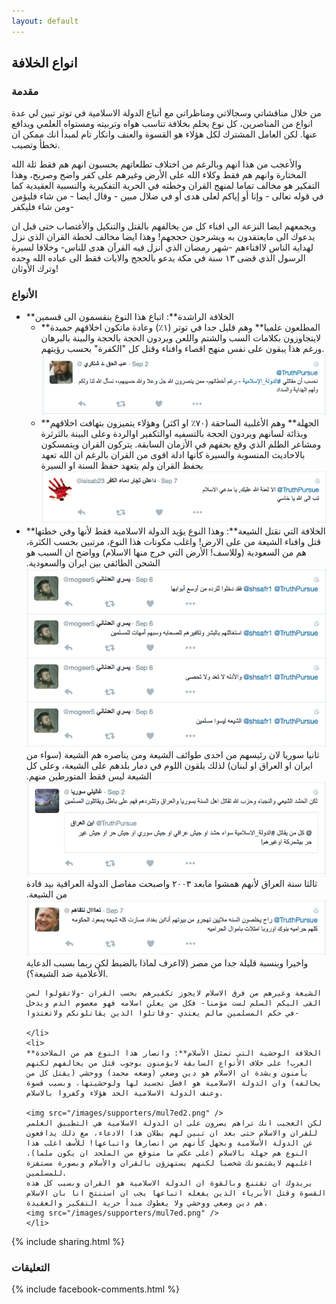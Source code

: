 ```yaml
---
layout: default
---
```


## انواع الخلافة


### مقدمة
من خلال مناقشاتي وسجالاتي ومناظراتي مع أتباع الدولة الاسلامية في توتر تبين لي عدة انواع من المناصرين، كل نوع يحلم بخلافة تناسب هواه وتربيته ومستواه العلمي ويدافع عنها. لكن العامل المشترك لكل هؤلاء هو القسوة والعنف وانكار تام لمبدأ انك ممكن ان تخطأ وتصيب.

والأعجب من هذا انهم وبالرغم من اختلاف تطلعاتهم يحسبون انهم هم فقط ثلة الله المختارة وانهم هم فقط وكلاء الله على الأرض وغيرهم على كفر واضح وصريح، وهذا التفكير هو مخالف تماما لمنهج القران وخطته في الحرية التفكيرية والنسبية العقيدية كما في قوله تعالى - وإنا أو إياكم لعلى هدى أو في ضلال مبين - وقال ايضا - من شاء فليؤمن ومن شاء فليكفر-

ويجمعهم ايضا النزعة الى افناء كل من يخالفهم بالقتل والتنكيل والأغتصاب حتى قبل ان يدعوك الى مايعتقدون به ويشرحون حججهم! وهذا ايضا مخالف لخطة القران الذي نزل لهداية الناس لاافناءهم -شهر رمضان الذي أنزل فيه القرآن هدى للناس- وخلافا لسيرة الرسول الذي قضى ١٣ سنة في مكة يدعو بالحجج والايات فقط الى عباده الله وحده وترك الأوثان!


### الأنواع

<ul>
    <li>
    **الخلافة الراشدة**: اتباع هذا النوع ينقسمون الى قسمين
        <ul>
            <li>
            **المطلعون علميا** وهم قليل جدا في توتر (١٪)  وعادة ماتكون اخلاقهم حميدة لايتجاوزون بكلامات السب والشتم واللعن ويردون الحجة بالحجة والبينة بالبرهان ورغم هذا يبقون على نفس منهج اقصاء وافناء وقتل كل "الكفرة" بحسب رؤيتهم.
            <img src="/images/supporters/mu7afth.png" />
            </li>
            <li>
            **الجهلة** وهم الأغلبية الساحقة (٧٠٪ او اكثر) وهؤلاء يتميزون بتهافت اخلاقهم وبذائة لسانهم ويردون الحجة بالتسفيه اوالتكفير اوالردة وعلى البينة بالثرثرة ومشاعر الظلم الذي وقع بحقهم في الأزمان السابقة. يتركون القران ويتمسكون بالاحاديث المنسوبة والسيرة كأنها ادلة اقوى من القران بالرغم ان الله تعهد بحفظ القران ولم يتعهد حفظ السنة او السيرة
            <img src="/images/supporters/da3eshi.png" />
            </li>
        </ul>
    </li>
    <li>
    **الخلافة التي تقتل الشيعة**: وهذا النوع يؤيد الدولة الاسلامية فقط لأنها وفي خطتها قتل وافناء الشيعة من على الارض! واغلب مكونات هذا النوع، مرتبين بحسب الكثرة، هم من السعودية (وللاسف! الأرض التي خرج منها الاسلام) وواضح ان السبب هو الشحن الطائفي بين ايران والسعودية.
    <img src="/images/supporters/su3odi.png" />
     ثانيا سوريا لان رئيسهم من احدى طوائف الشيعة ومن يناصره هم الشيعة (سواء من ايران او العراق او لبنان) لذلك يلقون اللوم في دمار بلدهم على الشيعة، وعلى كل الشيعة ليس فقط المتورطين منهم.
    <img src="/images/supporters/suri.png" />
      ثالثا سنة العراق لأنهم همشوا مابعد ٢٠٠٣ واصبحت مفاصل الدولة العراقية بيد قادة من الشيعة.
    <img src="/images/supporters/3raqi.png" />
       واخيرا وبنسبة قليلة جدا من مصر (لااعرف لماذا بالضبط لكن ربما بسبب الدعاية الأعلامية ضد الشيعة؟).
       
    الشيعة وغيرهم من فرق الاسلام لايجوز تكفيرهم بحسب القران -ولاتقولوا لمن القى اليكم السلم لست مؤمنا- فكل من يعلن اسلامه فهو معصوم الدم ويدخل في حكم المسلمين مالم يعتدي -وقاتلوا الذين يقاتلونكم ولاتعتدوا-
    
    </li>
    <li>
    **الخلافة الوحشية التي تمثل الأسلام**: وانصار هذا النوع هم من الملاحدة العرب! على خلاف الأنواع السابقة لايؤمنون بوجوب قتل من يخالفهم لكنهم يأمنون وبشدة ان الاسلام هو دين وضعي (وضعه محمد) ووحشي (يقتل كل من يخالفه) وان الدولة الاسلامية هو افضل تجسيد لها ولوحشيتها، وبسبب قسوة وعنف الدولة الاسلامية الحد هؤلاء وكفروا بالاسلام.
   
    <img src="/images/supporters/mul7ed2.png" />
    لكن العجيب انك تراهم يصرون على ان الدولة الاسلامية هي التطبيق العلمي للقران والاسلام حتى بعد ان تبين لهم بطلان هذا الادعاء، مع ذلك يدافعون عن الدولة الأسلامية وبجهل كأنهم من انصارها واتباعها! للأسف اغلب هذا النوع هم جهلة بالاسلام (على عكس ما متوقع من الملحد ان يكون ملما). اغلبهم لايشتمونك شخصيا لكنهم يستهزؤن بالقران والأسلام وبصورة مستفزة للمسلمين.
    يريدوك ان تقتنع وبالقوة ان الدولة الاسلامية هو القران وبسبب كل هذه القسوة وقتل الأبرياء الذين يفعله اتباعها يجب ان استنتج انا بان الاسلام هم دين وضعي ووحشي ولا يعطوك مبدأ حرية التفكير والعقيدة.
    <img src="/images/supporters/mul7ed.png" />
    </li>
</ul>

{% include sharing.html %}


### التعليقات
{% include facebook-comments.html %}

<div class="fb-comments" data-href="https://truthpursue.github.io/types-of-supporters" data-numposts="30" data-mobile="true" data-width="100%"></div>